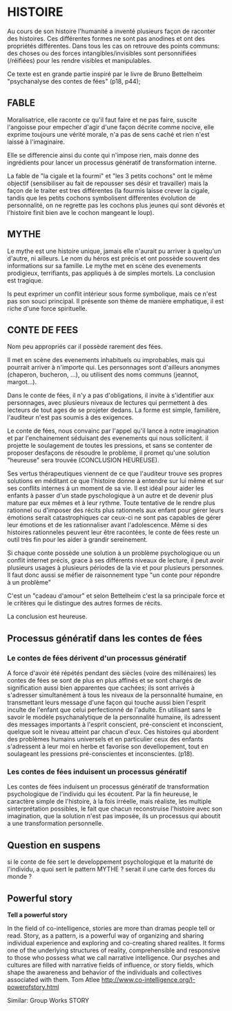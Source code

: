 
# HISTOIRE

Au cours de son histoire l'humanité a inventé plusieurs façon de raconter des histoires. Ces différentes formes ne sont pas anodines et ont des propriétés différentes. Dans tous les cas on retrouve des points communs: des choses ou des forces intangibles/invisibles sont personnifiées (/réifiées) pour les rendre visibles et manipulables.



Ce texte est en grande partie inspiré par le livre de Bruno Bettelheim "psychanalyse des contes de fées" (p18, p44);

## FABLE 

Moralisatrice, elle raconte ce qu'il faut faire et ne pas faire, suscite l'angoisse pour empecher d'agir d'une façon décrite comme nocive, elle exprime toujours une vérité morale, n'a pas de sens caché et rien n'est laissé à l'imaginaire.

Elle se differencie ainsi du conte qui n'impose rien, mais donne des ingrédients pour lancer un processus génératif de transformation interne.

La fable de "la cigale et la fourmi" et "les 3 petits cochons" ont le même objectif (sensibiliser au fait de repousser ses désir et travailler) mais la façon de le traiter est tres différentes (la fourmis laisse crever la cigale, tandis que les petits cochons symbolisent differentes évolution de personnalité, on ne regrette pas les cochons plus jeunes qui sont dévorés et l'histoire finit bien ave le cochon mangeant le loup).

## MYTHE

Le mythe est une histoire unique, jamais elle n'aurait pu arriver à quelqu'un d'autre, ni ailleurs. Le nom du héros est précis et ont possède souvent des informations sur sa famille. Le mythe met en scène des evenements prodigieux, terrifiants, pas appliqués à de simples mortels. La conclusion est tragique.

Is peut exprimer un conflit intérieur sous forme symbolique, mais ce n'est pas son souci principal. Il présente son thème de manière emphatique, il est riche d'une force spirituelle.



## CONTE DE FEES

Nom peu appropriés car il possède rarement des fées.

Il met en scène des evenements inhabituels ou improbables, mais qui pourrait arriver à n'importe qui. Les personnages sont d'ailleurs anonymes (chaperon, bucheron, ...), ou utilisent des noms communs (jeannot, margot...). 

Dans le conte de fées, il n'y a pas d'obligations, il invite à s'identifier aux personnages, avec plusieurs niveaux de lectures qui permettent à des lecteurs de tout ages de se projeter dedans. La forme est simple, familière, l'auditeur n'est pas soumis à des exigences. 

Le conte de fées, nous convainc par l'appel qu'il lance à notre imagination et par l'enchainement séduisant des evenements qui nous sollicitent. il projette le soulagement de toutes les pressions, et sans se contenter de proposer desfaçons de résoudre le problème, il promet qu'une solution "heureuse" sera trouvée (CONCLUSION HEUREUSE).

Ses vertus thérapeutiques viennent de ce que l'auditeur trouve ses propres solutions en méditant ce que l'histoire donne à entendre sur lui même et sur ses conflits internes à un moment de sa vie. Il est idéal pour aider les enfants à passer d'un stade pyschologique à un autre et de devenir plus mature par eux mêmes et à leur rythme. Toute tentative de le rendre plus rationnel ou d'imposer des récits plus rationnels aux enfant pour gérer leurs émotions serait catastrophiques car ceux-ci ne sont pas capables de gérer leur émotions et de les rationnaliser avant l'adolescence. Même si des histoires rationneles peuvent leur être racontées, le conte de fées reste un outil très fin pour les aider à grandir sereinement. 

Si chaque conte possède une solution à un problème psychologique ou un conflit internet précis, grace à ses différents niveaux de lecture, il peut avoir plusieurs usages à plusieurs périodes de la vie et pour plusieurs personnes. Il faut donc aussi se méfier de raisonnement type "un conte pour répondre à un problème"

C'est un "cadeau d'amour" et selon Bettelheim c'est la sa principale force et le critères qui le distingue des autres formes de récits.



La conclusion est heureuse.


## Processus génératif dans les contes de fées

### Le contes de fées dérivent d'un processus génératif

A force d'avoir été répétés pendant des siècles (voire des millénaires) les contes de fées se sont de plus en plus affinés et se sont chargés de signification aussi bien apparentes que cachées; ils sont arrivés à s'adresser simultanément à tous les niveaux de la personnalité humaine, en transmettant leurs message d'une façon qui touche aussi bien l'esprit inculte de l'enfant que celui perfectionné de l'adulte. En utilisant sans le savoir le modèle psychanalytique de la personnalité humaine, ils adressent des messages importants à l'esprit conscient, pré-conscient et inconscient, quelque soit le niveau atteint par chacun d'eux. Ces histoires qui abordent des problèmes humains universels et en particulier ceux des enfants s'adressent à leur moi en herbe et favorise son devellopement, tout en soulageant les pressions pré-conscientes et inconscientes. (p18).

### Les contes de fées induisent un processus génératif

Les contes de fées induisent un processus génératif de transformation psychologique de l'individu qui les écoutent. Par la fin heureuse, le caractère simple de l'histoire, à la fois irréelle, mais réaliste, les multiple sinterprétation possibles, le fait que chacun reconstruise l'histoire avec son imagination, que la solution n'est pas imposée, ils un processus qui aboutit a une transformation personnelle.


## Question en suspens

si le conte de fée sert le developpement psychologique et la maturité de l'individu, a quoi sert le pattern MYTHE ? serait il une carte des forces du monde ?


## Powerful story
**Tell a powerful story**

In the field of co-intelligence, stories are more than dramas people tell or read. Story, as a pattern, is a powerful way of organizing and sharing individual experience and exploring and co-creating shared realites. It forms one of the underlying structures of reality, comprehensible and responsive to those who possess what we call narrative intelligence. Our psyches and cultures are filled with narrative fields of influence, or story fields, which shape the awareness and behavior of the individuals and collectives associated with them.	Tom Atlee		http://www.co-intelligence.org/I-powerofstory.html			

Similar: Group Works STORY
